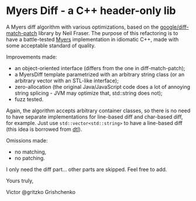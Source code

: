 # Myers Diff - a C++ header-only lib

A Myers diff algorithm with various optimizations, based on the
[google/diff-match-patch](https://github.com/google/diff-match-patch) library
by Neil Fraser.  The purpose of this refactoring is to have a battle-tested
[Myers](http://simplygenius.net/Article/DiffTutorial1) implementation in
idiomatic C++, made with some acceptable standard of quality.

Improvements made:

* an object-oriented interface (differs from the one in diff-match-patch);
* a MyersDiff<String> template parametrized with an arbitrary string class 
  (or an arbitrary vector with an STL-like interface);
* zero-allocation (the original Java/JavaScript code does a lot of annoying
  string splicing - JVM may optimize that, std::string does not);
* fuzz tested.

Again, the algorithm accepts arbitrary container classes, so there is no need
to have separate implementations for line-based diff and char-based diff,
for example.  Just use `std::vector<std::string>` to have a line-based diff
(this idea is borrowed from [dtl](https://github.com/cubicdaiya/dtl)).

Omissions made:

* no matching,
* no patching.

I only need the diff part... other parts are skipped. Feel free to add.

Yours truly,

  Victor @gritzko Grishchenko
